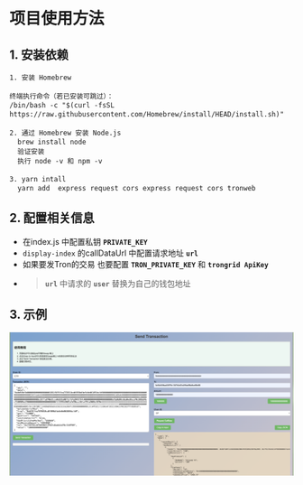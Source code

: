 # 项目使用方法

## 1. 安装依赖
```shell
1. ‌安装 Homebrew

终端执行命令（若已安装可跳过）：
/bin/bash -c "$(curl -fsSL https://raw.githubusercontent.com/Homebrew/install/HEAD/install.sh)"

2. 通过 Homebrew 安装 Node.js
  brew install node
‌  验证安装‌
  执行 node -v 和 npm -v
 
3. yarn intall
  yarn add  express request cors express request cors tronweb
```

## 2. 配置相关信息
- 在index.js 中配置私钥 **`PRIVATE_KEY`**
- `display-index` 的callDataUrl 中配置请求地址 **`url`**
- 如果要发Tron的交易 也要配置 **`TRON_PRIVATE_KEY`** 和 **`trongrid ApiKey`**
- > **`url`** 中请求的 **`user`** 替换为自己的钱包地址


## 3. 示例
![img.png](img.png)

